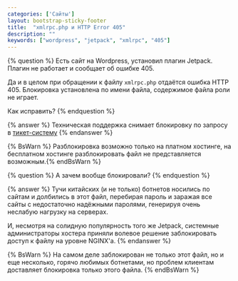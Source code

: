 ```yaml
---
categories: ['Сайты']
layout: bootstrap-sticky-footer
title:  "xmlrpc.php и HTTP Error 405"
description: ""
keywords: ["wordpress", "jetpack", "xmlrpc", "405"]
---
```


{% question %}
Есть сайт на Wordpress, установил плагин Jetpack. Плагин не работает и сообщает об ошибке 405. 

Да и в целом при обращении к файлу `xmlrpc.php` отдаётся ошибка HTTP 405. Блокировка установлена по имени файла, содержимое файла роли не играет.

Как исправить?
{% endquestion %}

{% answer %}
Техническая поддержка снимает блокировку по запросу в [тикет-систему](https://cp.beget.com/support)
{% endanswer %}

{% BsWarn %} Разблокировка возможно только на платном хостинге, на бесплатном хостинге разблокировать файл не представляется возможным.{% endBsWarn %}

{% question %}
А зачем вообще блокировали?
{% endquestion %}

{% answer %}
Тучи китайских (и не только) ботнетов носились по сайтам и долбились в этот файл, перебирая пароль и заражая все сайты с недостаточно надёжными паролями, генерируя очень неслабую нагрузку на серверах.

И, несмотря на солидную популярность того же Jetpack, системные администраторы хостера приняли волевое решение заблокировать доступ к файлу на уровне NGINX'a.
{% endanswer %}

{% BsWarn %}
На самом деле заблокирован не только этот файл, но и еще несколько, горячо любимых ботнетами, но проблем клиентам доставляет блокировка только этого файла.
{% endBsWarn %}